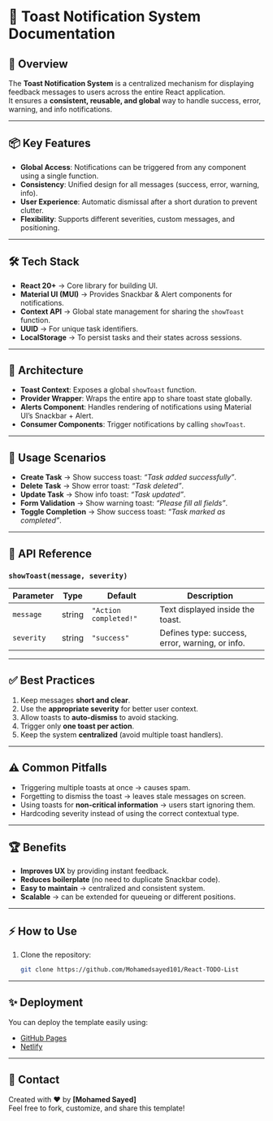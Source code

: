 # 📄 Toast Notification System Documentation

## 📘 Overview  
The **Toast Notification System** is a centralized mechanism for displaying feedback messages to users across the entire React application.  
It ensures a **consistent, reusable, and global** way to handle success, error, warning, and info notifications.  

---

## 📦 Key Features  
- **Global Access**: Notifications can be triggered from any component using a single function.  
- **Consistency**: Unified design for all messages (success, error, warning, info).  
- **User Experience**: Automatic dismissal after a short duration to prevent clutter.  
- **Flexibility**: Supports different severities, custom messages, and positioning.  

---

## 🛠️ Tech Stack  
- **React 20+** → Core library for building UI.  
- **Material UI (MUI)** → Provides Snackbar & Alert components for notifications.  
- **Context API** → Global state management for sharing the `showToast` function.  
- **UUID** → For unique task identifiers.  
- **LocalStorage** → To persist tasks and their states across sessions.  

---

## 📂 Architecture  
- **Toast Context**: Exposes a global `showToast` function.  
- **Provider Wrapper**: Wraps the entire app to share toast state globally.  
- **Alerts Component**: Handles rendering of notifications using Material UI’s Snackbar + Alert.  
- **Consumer Components**: Trigger notifications by calling `showToast`.  

---

## 🎯 Usage Scenarios  
- **Create Task** → Show success toast: *“Task added successfully”*.  
- **Delete Task** → Show error toast: *“Task deleted”*.  
- **Update Task** → Show info toast: *“Task updated”*.  
- **Form Validation** → Show warning toast: *“Please fill all fields”*.  
- **Toggle Completion** → Show success toast: *“Task marked as completed”*.  

---

## 🧩 API Reference  

### `showToast(message, severity)`  

| Parameter   | Type     | Default               | Description                                      |
|-------------|----------|-----------------------|--------------------------------------------------|
| `message`   | string   | `"Action completed!"` | Text displayed inside the toast.                 |
| `severity`  | string   | `"success"`           | Defines type: success, error, warning, or info.  |

---

## ✅ Best Practices  
1. Keep messages **short and clear**.  
2. Use the **appropriate severity** for better user context.  
3. Allow toasts to **auto-dismiss** to avoid stacking.  
4. Trigger only **one toast per action**.  
5. Keep the system **centralized** (avoid multiple toast handlers).  

---

## ⚠️ Common Pitfalls  
- Triggering multiple toasts at once → causes spam.  
- Forgetting to dismiss the toast → leaves stale messages on screen.  
- Using toasts for **non-critical information** → users start ignoring them.  
- Hardcoding severity instead of using the correct contextual type.  

---

## 🏆 Benefits  
- **Improves UX** by providing instant feedback.  
- **Reduces boilerplate** (no need to duplicate Snackbar code).  
- **Easy to maintain** → centralized and consistent system.  
- **Scalable** → can be extended for queueing or different positions.  

---

## ⚡ How to Use

1. Clone the repository:
   ```bash
   git clone https://github.com/Mohamedsayed101/React-TODO-List
   ```

---

## ✨ Deployment
You can deploy the template easily using:
- [GitHub Pages](https://mohamedsayed101.github.io/React-TODO-List/)  
- [Netlify](https://fanciful-chaja-1c439f.netlify.app/)  

---

## 📧 Contact
Created with ❤️ by **[Mohamed Sayed]**  
Feel free to fork, customize, and share this template!
